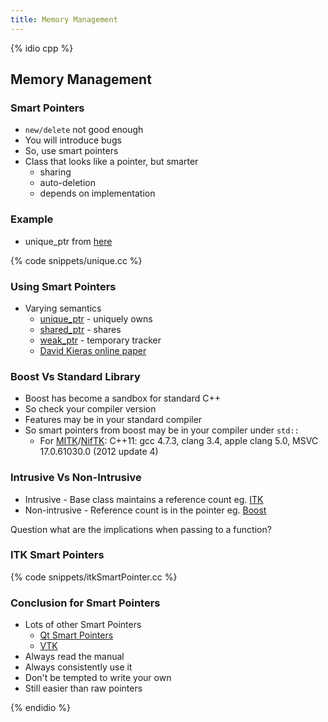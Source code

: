 ```yaml
---
title: Memory Management 
---
```


{% idio cpp %}

## Memory Management 

### Smart Pointers

* ```new/delete``` not good enough
* You will introduce bugs
* So, use smart pointers
* Class that looks like a pointer, but smarter
    * sharing
    * auto-deletion
    * depends on implementation


### Example

* unique_ptr from [here](http://en.cppreference.com/w/cpp/memory/unique_ptr)
 
{% code snippets/unique.cc %}


### Using Smart Pointers

* Varying semantics
    * [unique_ptr](http://en.cppreference.com/w/cpp/memory/unique_ptr) - uniquely owns
    * [shared_ptr](http://en.cppreference.com/w/cpp/memory/shared_ptr) - shares
    * [weak_ptr](http://en.cppreference.com/w/cpp/memory/weak_ptr) - temporary tracker
    * [David Kieras online paper](http://www.umich.edu/~eecs381/handouts/C++11_smart_ptrs.pdf)


### Boost Vs Standard Library

* Boost has become a sandbox for standard C++
* So check your compiler version
* Features may be in your standard compiler
* So smart pointers from boost may be in your compiler under `std::`
    * For [MITK](http://www.mitk.org)/[NifTK](http://www.niftk.org): C++11: gcc 4.7.3, clang 3.4, apple clang 5.0, MSVC 17.0.61030.0 (2012 update 4)


### Intrusive Vs Non-Intrusive

* Intrusive - Base class maintains a reference count eg. [ITK](http://www.itk.org)
* Non-intrusive - Reference count is in the pointer eg. [Boost](http://www.boost.org)

Question what are the implications when passing to a function?


### ITK Smart Pointers

{% code snippets/itkSmartPointer.cc %}


### Conclusion for Smart Pointers

* Lots of other Smart Pointers
    * [Qt Smart Pointers](https://wiki.qt.io/Smart_Pointers)
    * [VTK](http://www.vtk.org/Wiki/VTK/Tutorials/SmartPointers)
* Always read the manual
* Always consistently use it
* Don't be tempted to write your own
* Still easier than raw pointers

{% endidio %}
